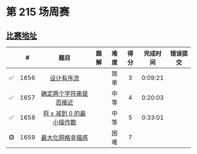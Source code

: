 # 第 215 场周赛

## [比赛地址](https://leetcode-cn.com/contest/weekly-contest-215/)

|  | # | 题目 | 题解 | 难度 | 得分 | 完成时间 | 错误提交 |
| :--: | -- | :--: | -- | :--: | :--: | :--: | :--: |
| ✅ | 1656 | [设计有序流](https://github.com/Mathstarry/Leetcode/tree/master/problems/1656_OrderedStream) | | 简单 | 3 | 0:09:21 | |
| ✅ | 1657 | [确定两个字符串是否接近](https://github.com/Mathstarry/Leetcode/tree/master/problems/1657_closeStrings) | | 中等 | 4 | 0:20:03 | |
| ✅ | 1658 | [将 x 减到 0 的最小操作数](https://github.com/Mathstarry/Leetcode/tree/master/problems/1658_minOperations) | | 中等 | 5 | 0:33:01 | |
| ❎ | 1659 | [最大化网格幸福感](https://leetcode-cn.com/problems/maximize-grid-happiness/) | | 困难 | 7 | | |
